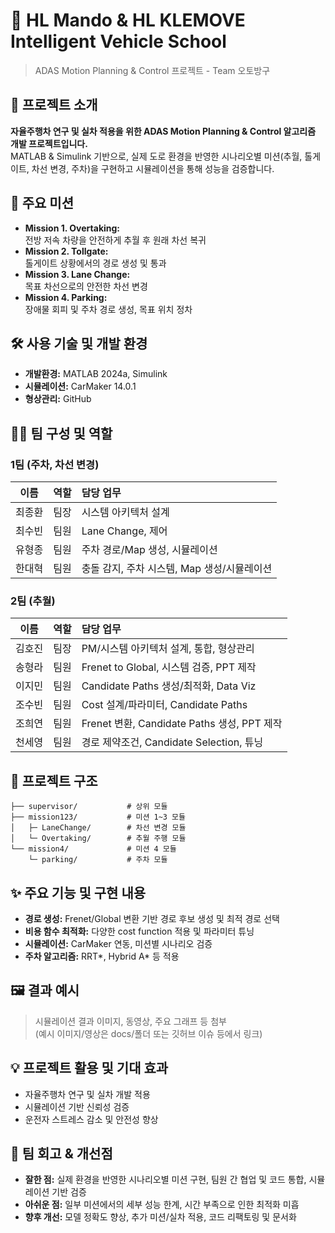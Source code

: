 # 🚗 HL Mando & HL KLEMOVE Intelligent Vehicle School 

> ADAS Motion Planning & Control 프로젝트 - Team 오토방구

## 📌 프로젝트 소개

**자율주행차 연구 및 실차 적용을 위한 ADAS Motion Planning & Control 알고리즘 개발 프로젝트입니다.**  
MATLAB & Simulink 기반으로, 실제 도로 환경을 반영한 시나리오별 미션(추월, 톨게이트, 차선 변경, 주차)을 구현하고 시뮬레이션을 통해 성능을 검증합니다.

## 🚦 주요 미션

- **Mission 1. Overtaking:**  
  전방 저속 차량을 안전하게 추월 후 원래 차선 복귀
- **Mission 2. Tollgate:**  
  톨게이트 상황에서의 경로 생성 및 통과
- **Mission 3. Lane Change:**  
  목표 차선으로의 안전한 차선 변경
- **Mission 4. Parking:**  
  장애물 회피 및 주차 경로 생성, 목표 위치 정차

## 🛠️ 사용 기술 및 개발 환경

- **개발환경:** MATLAB 2024a, Simulink
- **시뮬레이션:** CarMaker 14.0.1
- **형상관리:** GitHub

## 🧑‍💻 팀 구성 및 역할

### 1팀 (주차, 차선 변경)

| 이름     | 역할   | 담당 업무                                   |
|:-------:|:------:|:-------------------------------------------|
| 최종환   | 팀장   | 시스템 아키텍처 설계                        |
| 최수빈   | 팀원   | Lane Change, 제어                           |
| 유형종   | 팀원   | 주차 경로/Map 생성, 시뮬레이션               |
| 한대혁   | 팀원   | 충돌 감지, 주차 시스템, Map 생성/시뮬레이션  |

### 2팀 (추월)

| 이름     | 역할   | 담당 업무                                   |
|:-------:|:------:|:-------------------------------------------|
| 김호진   | 팀장   | PM/시스템 아키텍처 설계, 통합, 형상관리      |
| 송형라   | 팀원   | Frenet to Global, 시스템 검증, PPT 제작      |
| 이지민   | 팀원   | Candidate Paths 생성/최적화, Data Viz       |
| 조수빈   | 팀원   | Cost 설계/파라미터, Candidate Paths         |
| 조희연   | 팀원   | Frenet 변환, Candidate Paths 생성, PPT 제작 |
| 천세영   | 팀원   | 경로 제약조건, Candidate Selection, 튜닝     |


## 📂 프로젝트 구조

```
├── supervisor/           # 상위 모듈
├── mission123/           # 미션 1~3 모듈
│   ├─ LaneChange/        # 차선 변경 모듈
│   └─ Overtaking/        # 추월 주행 모듈
└── mission4/             # 미션 4 모듈
    └─ parking/           # 주차 모듈
```


## ✨ 주요 기능 및 구현 내용

- **경로 생성:** Frenet/Global 변환 기반 경로 후보 생성 및 최적 경로 선택
- **비용 함수 최적화:** 다양한 cost function 적용 및 파라미터 튜닝
- **시뮬레이션:** CarMaker 연동, 미션별 시나리오 검증
- **주차 알고리즘:** RRT*, Hybrid A* 등 적용


## 🖼️ 결과 예시

> 시뮬레이션 결과 이미지, 동영상, 주요 그래프 등 첨부  
> (예시 이미지/영상은 docs/폴더 또는 깃허브 이슈 등에서 링크)



## 💡 프로젝트 활용 및 기대 효과

- 자율주행차 연구 및 실차 개발 적용
- 시뮬레이션 기반 신뢰성 검증
- 운전자 스트레스 감소 및 안전성 향상


## 📝 팀 회고 & 개선점

- **잘한 점:** 실제 환경을 반영한 시나리오별 미션 구현, 팀원 간 협업 및 코드 통합, 시뮬레이션 기반 검증
- **아쉬운 점:** 일부 미션에서의 세부 성능 한계, 시간 부족으로 인한 최적화 미흡
- **향후 개선:** 모델 정확도 향상, 추가 미션/실차 적용, 코드 리팩토링 및 문서화
